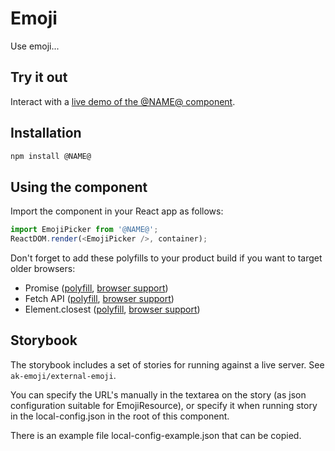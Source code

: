# Emoji

Use emoji...

## Try it out

Interact with a [live demo of the @NAME@ component](https://aui-cdn.atlassian.com/atlaskit/stories/@NAME@/@VERSION@/).

## Installation

```sh
npm install @NAME@
```

## Using the component

Import the component in your React app as follows:

```js
import EmojiPicker from '@NAME@';
ReactDOM.render(<EmojiPicker />, container);
```

Don't forget to add these polyfills to your product build if you want to target older browsers:

 * Promise ([polyfill](https://www.npmjs.com/package/es6-promise), [browser support](http://caniuse.com/#feat=promises))
 * Fetch API ([polyfill](https://www.npmjs.com/package/whatwg-fetch), [browser support](http://caniuse.com/#feat=fetch))
 * Element.closest ([polyfill](https://www.npmjs.com/package/element-closest), [browser support](http://caniuse.com/#feat=element-closest))

## Storybook

The storybook includes a set of stories for running against a live server. See ```ak-emoji/external-emoji```.

You can specify the URL's manually in the textarea on the story (as json configuration suitable for EmojiResource),
or specify it when running story in the local-config.json in the root of this component.

There is an example file local-config-example.json that can be copied.
